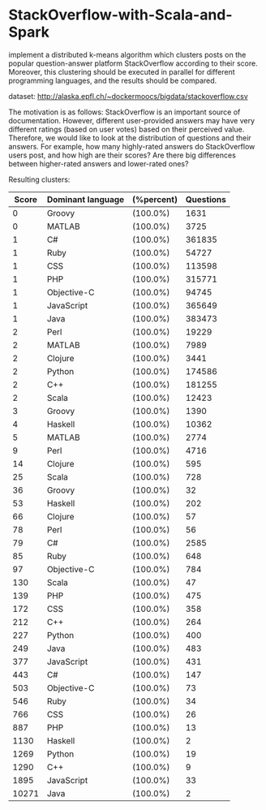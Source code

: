 # StackOverflow-with-Scala-and-Spark
implement a distributed k-means algorithm which clusters posts on the popular question-answer platform StackOverflow according to their score. Moreover, this clustering should be executed in parallel for different programming languages, and the results should be compared.

dataset: http://alaska.epfl.ch/~dockermoocs/bigdata/stackoverflow.csv

The motivation is as follows: StackOverflow is an important source of documentation. However, different user-provided answers may have very different ratings (based on user votes) based on their perceived value. Therefore, we would like to look at the distribution of questions and their answers. For example, how many highly-rated answers do StackOverflow users post, and how high are their scores? Are there big differences between higher-rated answers and lower-rated ones?

Resulting clusters:

  Score |  Dominant language | (%percent)  |  Questions
------- | ------------------ | ----------- | ----------
      0 |  Groovy            | (100.0%)    |       1631
      0 |  MATLAB            | (100.0%)    |       3725
      1 |  C#                | (100.0%)    |     361835
      1 |  Ruby              | (100.0%)    |      54727
      1 |  CSS               | (100.0%)    |     113598
      1 |  PHP               | (100.0%)    |     315771
      1 |  Objective-C       | (100.0%)    |      94745
      1 |  JavaScript        | (100.0%)    |     365649
      1 |  Java              | (100.0%)    |     383473
      2 |  Perl              | (100.0%)    |      19229
      2 |  MATLAB            | (100.0%)    |       7989
      2 |  Clojure           | (100.0%)    |       3441
      2 |  Python            | (100.0%)    |     174586
      2 |  C++               | (100.0%)    |     181255
      2 |  Scala             | (100.0%)    |      12423
      3 |  Groovy            | (100.0%)    |       1390
      4 |  Haskell           | (100.0%)    |      10362
      5 |  MATLAB            | (100.0%)    |       2774
      9 |  Perl              | (100.0%)    |       4716
     14 |  Clojure           | (100.0%)    |        595
     25 |  Scala             | (100.0%)    |        728
     36 |  Groovy            | (100.0%)    |         32
     53 |  Haskell           | (100.0%)    |        202
     66 |  Clojure           | (100.0%)    |         57
     78 |  Perl              | (100.0%)    |         56
     79 |  C#                | (100.0%)    |       2585
     85 |  Ruby              | (100.0%)    |        648
     97 |  Objective-C       | (100.0%)    |        784
    130 |  Scala             | (100.0%)    |         47
    139 |  PHP               | (100.0%)    |        475
    172 |  CSS               | (100.0%)    |        358
    212 |  C++               | (100.0%)    |        264
    227 |  Python            | (100.0%)    |        400
    249 |  Java              | (100.0%)    |        483
    377 |  JavaScript        | (100.0%)    |        431
    443 |  C#                | (100.0%)    |        147
    503 |  Objective-C       | (100.0%)    |         73
    546 |  Ruby              | (100.0%)    |         34
    766 |  CSS               | (100.0%)    |         26
    887 |  PHP               | (100.0%)    |         13
   1130 |  Haskell           | (100.0%)    |          2
   1269 |  Python            | (100.0%)    |         19
   1290 |  C++               | (100.0%)    |          9
   1895 |  JavaScript        | (100.0%)    |         33
  10271 |  Java              | (100.0%)    |          2
